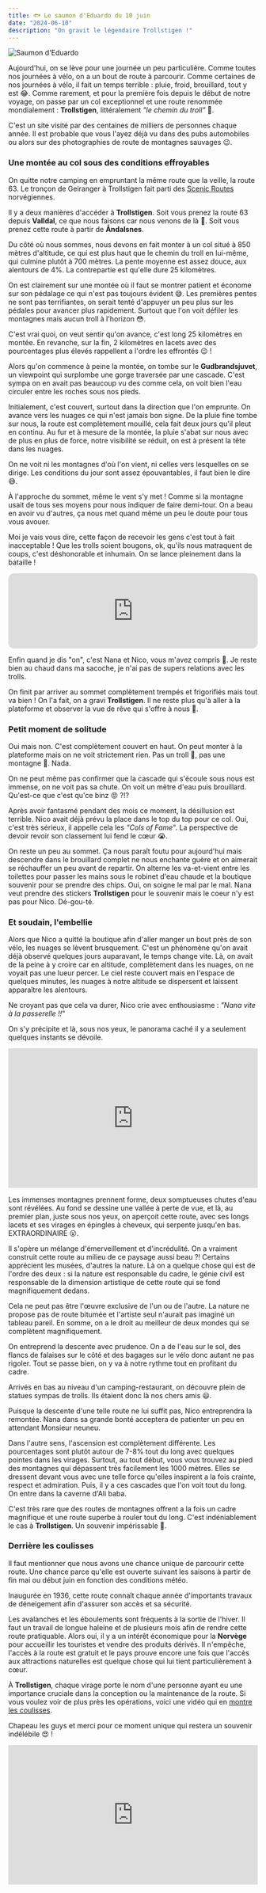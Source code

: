 ```yaml
---
title: 🐟 Le saumon d'Eduardo du 10 juin
date: "2024-06-10"
description: "On gravit le légendaire Trollstigen !"
---
```


![Saumon d'Eduardo](../saumon_eduardo.png)

Aujourd'hui, on se lève pour une journée un peu particulière. Comme toutes nos journées à vélo, on a un bout de route à parcourir. Comme certaines de nos journées à vélo, il fait un temps terrible : pluie, froid, brouillard, tout y est 😂. Comme rarement, et pour la première fois depuis le début de notre voyage, on passe par un col exceptionnel et une route renommée mondialement : **Trollstigen**, littéralement *"le chemin du troll"* 🧌.

C'est un site visité par des centaines de milliers de personnes chaque année. Il est probable que vous l'ayez déjà vu dans des pubs automobiles ou alors sur des photographies de route de montagnes sauvages 😉.

### Une montée au col sous des conditions effroyables

On quitte notre camping en empruntant la même route que la veille, la route 63. Le tronçon de Geiranger à Trollstigen fait parti des [Scenic Routes](https://www.nasjonaleturistveger.no/en/routes/geiranger--trollstigen/) norvégiennes.

Il y a deux manières d'accéder à **Trollstigen**. Soit vous prenez la route 63 depuis **Valldal**, ce que nous faisons car nous venons de là 😬. Soit vous prenez cette route à partir de **Åndalsnes**.

Du côté où nous sommes, nous devons en fait monter à un col situé à 850 mètres d'altitude, ce qui est plus haut que le chemin du troll en lui-même, qui culmine plutôt à 700 mètres. La pente moyenne est assez douce, aux alentours de 4%. La contrepartie est qu'elle dure 25 kilomètres. 

On est clairement sur une montée où il faut se montrer patient et économe sur son pédalage ce qui n'est pas toujours évident 😅. Les premières pentes ne sont pas terrifiantes, on serait tenté d'appuyer un peu plus sur les pédales pour avancer plus rapidement. Surtout que l'on voit défiler les montagnes mais aucun troll à l'horizon 😳.

C'est vrai quoi, on veut sentir qu'on avance, c'est long 25 kilomètres en montée. En revanche, sur la fin, 2 kilomètres en lacets avec des pourcentages plus élevés rappellent a l'ordre les effrontés 😉 !

Alors qu'on commence à peine la montée, on tombe sur le **Gudbrandsjuvet**, un viewpoint qui surplombe une gorge traversée par une cascade. C'est sympa on en avait pas beaucoup vu des comme cela, on voit bien l'eau circuler entre les roches sous nos pieds.

Initialement, c'est couvert, surtout dans la direction que l'on emprunte. On avance vers les nuages ce qui n'est jamais bon signe. De la pluie fine tombe sur nous, la route est complètement mouillé, cela fait deux jours qu'il pleut en continu. Au fur et à mesure de la montée, la pluie s'abat sur nous avec de plus en plus de force, notre visibilité se réduit, on est à présent la tête dans les nuages. 

On ne voit ni les montagnes d'où l'on vient, ni celles vers lesquelles on se dirige. Les conditions du jour sont assez épouvantables, il faut bien le dire 😅.

À l'approche du sommet, même le vent s'y met ! Comme si la montagne usait de tous ses moyens pour nous indiquer de faire demi-tour. On a beau en avoir vu d'autres, ça nous met quand même un peu le doute pour tous vous avouer. 

Moi je vais vous dire, cette façon de recevoir les gens c'est tout à fait inacceptable ! Que les trolls soient bougons, ok, qu'ils nous matraquent de coups, c'est déshonorable et inhumain. On se lance pleinement dans la bataille !

<iframe style="border-radius:12px" src="https://open.spotify.com/embed/track/6Q32Vkucx2qeuVyBd3NiFZ?utm_source=generator" width="100%" height="152" frameBorder="0" allow="autoplay; clipboard-write; encrypted-media; picture-in-picture" loading="lazy"></iframe>

Enfin quand je dis "on", c'est Nana et Nico, vous m'avez compris 🤪. Je reste bien au chaud dans ma sacoche, je n'ai pas de supers relations avec les trolls.

On finit par arriver au sommet complètement trempés et frigorifiés mais tout va bien ! On l'a fait, on a gravi **Trollstigen**. Il ne reste plus qu'à aller à la plateforme et observer la vue de rêve qui s'offre à nous 🤩.

### Petit moment de solitude

Oui mais non. C'est complètement couvert en haut. On peut monter à la plateforme mais on ne voit strictement rien. Pas un troll 🧌, pas une montagne 🗻. Nada.

On ne peut même pas confirmer que la cascade qui s'écoule sous nous est immense, on ne voit pas sa chute. On voit un mètre d'eau puis brouillard. Qu'est-ce que c'est qu'ce binz 😡 ?!?

Après avoir fantasmé pendant des mois ce moment, la désillusion est terrible. Nico avait déjà prévu la place dans le top du top pour ce col. Oui, c'est très sérieux, il appelle cela les *"Cols of Fame*". La perspective de devoir revoir son classement lui fend le cœur 😭.

On reste un peu au sommet. Ça nous paraît foutu pour aujourd'hui mais descendre dans le brouillard complet ne nous enchante guère et on aimerait se réchauffer un peu avant de repartir. On alterne les va-et-vient entre les toilettes pour passer les mains sous le robinet d'eau chaude et la boutique souvenir pour se prendre des chips. Oui, on soigne le mal par le mal. Nana veut prendre des stickers **Trollstigen** pour le souvenir mais le coeur n'y est pas pour Nico. Dé-gou-té.

### Et soudain, l'embellie

Alors que Nico a quitté la boutique afin d'aller manger un bout près de son vélo, les nuages se lèvent brusquement. C'est un phénomène qu'on avait déjà observé quelques jours auparavant, le temps change vite. Là, on avait de la peine à y croire car en altitude, complètement dans les nuages, on ne voyait pas une lueur percer. Le ciel reste couvert mais en l'espace de quelques minutes, les nuages à notre altitude se dispersent et laissent apparaître les alentours.

Ne croyant pas que cela va durer, Nico crie avec enthousiasme : *"Nana vite à la passerelle !!*"

On s'y précipite et là, sous nos yeux, le panorama caché il y a seulement quelques instants se dévoile.

<div style="width: 100%; height: 0; position: relative; padding-bottom: 56%;"><iframe src="https://giphy.com/embed/0mKPytMujTds4e26IS" style="top: 0; left: 0; width: 100%; height: 100%; position: absolute; border: 0;" allowfullscreen scrolling="no" allow="encrypted-media;" class="giphy-embed"></iframe></div>

Les immenses montagnes prennent forme, deux somptueuses chutes d'eau sont révélées. Au fond se dessine une vallée à perte de vue, et là, au premier plan, juste sous nos yeux, on aperçoit cette route, avec ses longs lacets et ses virages en épingles à cheveux, qui serpente jusqu'en bas. EXTRAORDINAIRE 😮. 

Il s'opère un mélange d'émerveillement et d'incrédulité. On a vraiment construit cette route au milieu de ce paysage aussi beau ?! Certains apprécient les musées, d'autres la nature. Là on a quelque chose qui est de l'ordre des deux : si la nature est responsable du cadre, le génie civil est responsable de la dimension artistique de cette route qui se fond magnifiquement dedans. 

Cela ne peut pas être l'œuvre exclusive de l'un ou de l'autre. La nature ne propose pas de route bitumée et l'artiste seul n'aurait pas imaginé un tableau pareil. En somme, on a le droit au meilleur de deux mondes qui se complètent magnifiquement.

On entreprend la descente avec prudence. On a de l'eau sur le sol, des flancs de falaises sur le côté et des bagages sur le vélo donc autant ne pas rigoler. Tout se passe bien, on y va à notre rythme tout en profitant du cadre.

Arrivés en bas au niveau d'un camping-restaurant, on découvre plein de statues sympas de trolls. Ils étaient donc là nos chers amis 😃.

Puisque la descente d'une telle route ne lui suffit pas, Nico entreprendra la remontée. Nana dans sa grande bonté acceptera de patienter un peu en attendant Monsieur neuneu.

Dans l'autre sens, l'ascension est complètement différente. Les pourcentages sont plutôt autour de 7-8% tout du long avec quelques pointes dans les virages. Surtout, au tout début, vous vous trouvez au pied des montagnes qui dépassent très facilement les 1000 mètres. Elles se dressent devant vous avec une telle force qu'elles inspirent a la fois crainte, respect et admiration. Puis, il y a ces cascades que l'on voit tout du long. On entre dans la caverne d'Ali baba.

C'est très rare que des routes de montagnes offrent a la fois un cadre magnifique et une route superbe à rouler tout du long. C'est indéniablement le cas à **Trollstigen**. Un souvenir impérissable 🥹.

### Derrière les coulisses
Il faut mentionner que nous avons une chance unique de parcourir cette route. Une chance parce qu'elle est ouverte suivant les saisons à partir de fin mai ou début juin en fonction des conditions météo.

Inaugurée en 1936, cette route connaît chaque année d'importants travaux de déneigement afin d'assurer son accès et sa sécurité. 

Les avalanches et les éboulements sont fréquents à la sortie de l'hiver. Il faut un travail de longue haleine et de plusieurs mois afin de rendre cette route pratiquable. Alors oui, il y a un intérêt économique pour la **Norvège** pour accueillir les touristes et vendre des produits dérivés. Il n'empêche, l'accès à la route est gratuit et le pays prouve encore une fois que l'accès aux attractions naturelles est quelque chose qui lui tient particulièrement à cœur. 

À **Trollstigen**, chaque virage porte le nom d'une personne ayant eu une importance cruciale dans la conception ou la maintenance de la route. Si vous voulez voir de plus près les opérations, voici une vidéo qui en [montre les coulisses](https://youtu.be/lG8jDu0xyQk?si=S3fyKDpZ9lhrDeLa).

Chapeau les guys et merci pour ce moment unique qui restera un souvenir indélébile 😍 !

<div style="width: 100%; height: 0; position: relative; padding-bottom: 56%;"><iframe src="https://giphy.com/embed/nbvFVPiEiJH6JOGIok" style="top: 0; left: 0; width: 100%; height: 100%; position: absolute; border: 0;" allowfullscreen scrolling="no" allow="encrypted-media;" class="giphy-embed"></iframe></div>